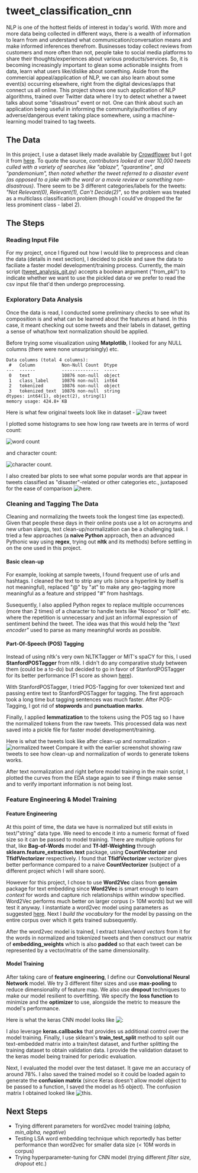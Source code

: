 # tweet_classification_cnn
NLP is one of the hottest fields of interest in today's world. With more and more data being collected in different ways, there is a wealth of information to learn from and understand what communication/conversation means and make informed inferences therefrom. Businesses today collect reviews from customers and more often than not, people take to social media platforms to share their thoughts/experiences about various products/services. So, it is becoming increasingly important to glean some actionable insights from data, learn what users like/dislike about something. Aside from the commercial appeal/application of NLP, we can also learn about some event(s) occurring elsewhere, right from the digital devices/apps that connect us all online. This project shows one such application of NLP algorithms, trained over Twitter data where I try to detect whether a tweet talks about some "disastrous" event or not. One can think about such an application being useful in informing the community/authorities of any adverse/dangerous event taking place somewhere, using a machine-learning model trained to tag tweets.

## The Data
In this project, I use a dataset likely made available by [Crowdflower](https://www.crowdflower.com/data-for-everyone/) but I got it from [here](https://data.world/crowdflower/disasters-on-social-media). To quote the source, _contributors looked at over 10,000 tweets culled with a variety of searches like "ablaze", "quarantine", and "pandemonium", then noted whether the tweet referred to a disaster event (as opposed to a joke with the word or a movie review or something non-disastrous)_. There seem to be 3 different categories/labels for the tweets: *"Not Relevant(0), Relevant(1), Can't Decide(2)"*, so the problem was treated as a multiclass classification problem (though I could've dropped the far less prominent class - label 2).

## The Steps

### Reading Input File
For my project, once I figured out how I would like to preprocess and clean the data (details in next section), I decided to pickle and save the data to faciliate a faster model development/training process. Currently, the main script ([tweet_analysis_git.py](https://github.com/ashish-iitian/tweet_classification_cnn/blob/master/src/tweet_analysis_git.py)) accepts a boolean argument ("from_pkl") to indicate whether we want to use the pickled data or we prefer to read the csv input file that'd then undergo preprocessing.

### Exploratory Data Analysis
Once the data is read, I conducted some preliminary checks to see what its composition is and what can be learned about the features at hand. In this case, it meant checking out some tweets and their labels in dataset, getting a sense of what/how text normalization should be applied. 

Before trying some visualization using **Matplotlib**, I looked for any NULL columns (there were none unsurprisingly) etc. 
```df.info()
Data columns (total 4 columns):                                                                                                                               
 #   Column          Non-Null Count  Dtype                                                                                                                    
---  ------          --------------  -----                                                                                                                    
 0   text            10876 non-null  object                                                                                                                   
 1   class_label     10876 non-null  int64                                                                                                                    
 2   tokenized       10876 non-null  object                                                                                                                   
 3   tokenized_text  10876 non-null  string                                                                                                                   
dtypes: int64(1), object(2), string(1)                                                                                                                        
memory usage: 424.8+ KB
```
Here is what few original tweets look like in dataset - ![raw tweet](plots/original_text.png)

I plotted some histograms to see how long raw tweets are in terms of word count:

![word count](plots/plot_hist_tweet_word_count.png)

and character count:

![character count](plots/plot_hist_tweet_char_count.png).

I also created bar plots to see what some popular words are that appear in tweets classified as "disaster"-related or other categories etc., juxtaposed for the ease of comparison ![here](plots/plot_topn_words_by_class.png).

### Cleaning and Tagging The Data
Cleaning and normalizing the tweets took the longest time (as expected). Given that people these days in their online posts use a lot on acronyms and new urban slangs, text clean-up/normalization can be a challenging task. I tried a few approaches (a **naive Python** approach, then an advanced Pythonic way using **regex**, trying out **nltk** and its methods) before settling in on the one used in this project. 

#### Basic clean-up
For example, looking at sample tweets, I found frequent use of urls and hashtags. I cleaned the text to strip any urls (since a hyperlink by itself is not meaningful), replaced "@" by "at" to make any geo-tagging more meaningful as a feature and stripped "#" from hashtags.

Susequently, I also applied Python regex to replace multiple occurrences (more than 2 times) of a character to handle texts like "Noooo" or "lolll" etc. where the repetition is unnecessary and just an informal expression of sentiment behind the tweet. The idea was that this would help the *"text encoder"* used to parse as many meaningful words as possible. 

#### Part-Of-Speech (POS) Tagging
Instead of using nltk's very own NLTKTagger or MIT's spaCY for this, I used **StanfordPOSTagger** from nltk. I didn't do any comparative study between them (could be a to-do) but decided to go in favor of StanfordPOSTagger for its better performance (F1 score as shown [here](https://www.analyticsvidhya.com/blog/2017/04/natural-language-processing-made-easy-using-spacy)). 

With StanfordPOSTagger, I tried POS-Tagging for over tokenized text and passing entire text to StanfordPOSTagger for tagging. The first approach took a long time but tagging sentences was much faster. After POS-Tagging, I got rid of **stopwords** and **punctuation marks**. 

Finally, I applied **lemmatization** to the tokens using the POS tag so I have the normalized tokens from the raw tweets. This processed data was next saved into a pickle file for faster model development/training. 

Here is what the tweets look like after clean-up and normalization - ![normalized tweet](plots/tokenized.png)
Compare it with the earlier screenshot showing raw tweets to see how clean-up and normalization of words to generate tokens works.

After text normalization and right before model training in the main script, I plotted the curves from the EDA stage again to see if things make sense and to verify important information is not being lost.

### Feature Engineering & Model Training

#### Feature Engineering
At this point of time, the data we have is normalized but still exists in text/"string" data type. We need to encode it into a numeric format of fixed size so it can be passed to model training. There are multiple options for that, like **Bag-of-Words** model and **Tf-Idf-Weighting** through **sklearn.feature_extraction.text** package, using **CountVectorizer** and **TfidfVectorizer** respectively. I found that **TfidfVectorizer** vectorizer gives better performance compared to a naive **CountVectorizer** (subject of a different project which I will share soon). 

However for this project, I chose to use **Word2Vec** class from **gensim** package for text embedding since **Word2Vec** is smart enough to learn *context* for words and capture rich relationships within *window* specified. Word2Vec performs much better on larger corpus (> 10M words) but we will test it anyway. I instantiate a word2vec model using parameters as suggested [here](https://radimrehurek.com/gensim/models/word2vec.html#gensim.models.word2vec.Word2Vec). Next I *build the vocabulary* for the model by passing on the entire corpus over which it gets trained subsequently. 

After the word2vec model is trained, I extract *token/word vectors* from it for the words in normalized and tokenized tweets and then construct our matrix of **embedding_weights** which is also **padded** so that each tweet can be represented by a vector/matrix of the same dimensionality. 

#### Model Training
After taking care of **feature engineering**, I define our **Convolutional Neural Network** model. We try 3 different filter sizes and use **max-pooling** to reduce dimensionality of feature map. We also use **dropout** techniques to make our model resilient to overfitting. We specify the **loss function** to minimize and the **optimizer** to use, alongside the metric to measure the model's performance. 

Here is what the keras CNN model looks like ![:](plots/plot_cnn.png)

I also leverage **keras.callbacks** that provides us additional control over the model training. Finally, I use sklearn's **train_test_split** method to split our text-embedded matrix into a train/test dataset, and further splitting the training dataset to obtain validation data. I provide the validation dataset to the keras model being trained for periodic evaluation. 

Next, I evaluated the model over the test dataset. It gave me an accuracy of around 78%. I also saved the trained model so it could be loaded again to generate the **confusion matrix** (since Keras doesn't allow model object to be passed to a function, I saved the model as h5 object). The confusion matrix I obtained looked like ![this](plots/plot_confusion_matrix.png).

## Next Steps
- Trying different parameters for word2vec model training (*alpha, min_alpha, negative*)
- Testing LSA word embedding technique which reportedly has better performance than word2vec for smaller data size (< 10M words in corpus)
- Trying hyperparameter-tuning for CNN model (trying different *filter size, dropout* etc.)
